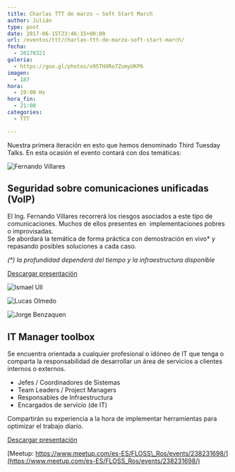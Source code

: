 ```yaml
---
title: Charlas TTT de marzo – Soft Start March
author: Julián
type: post
date: 2017-06-15T23:46:15+00:00
url: /eventos/ttt/charlas-ttt-de-marzo-soft-start-march/
fecha:
  - 20170321
galeria:
  - https://goo.gl/photos/o95THXRo7ZumyUKP6
imagen:
  - 187
hora:
  - 19:00 Hs
hora_fin:
  - 21:00
categories:
  - TTT

---
```

Nuestra primera iteración en esto que hemos denominado Third Tuesday Talks. En esta ocasión el evento contará con dos temáticas:  

![Fernando Villares](https://itfloss.beer/wp-content/themes/hummingBird/img/fer.jpg)

**Seguridad sobre comunicaciones unificadas (VoIP)**
----------------------------------------------------

El Ing. Fernando Villares recorrerá los riesgos asociados a este tipo de comunicaciones. Muchos de ellos presentes en  implementaciones pobres o improvisadas.  
Se abordará la temática de forma práctica con demostración en vivo\* y repasando posibles soluciones a cada caso.

_(\*) la profundidad dependerá del tiempo y la infraestructura disponible_

[Descargar presentación](https://goo.gl/hRnviD)

![Ismael Ull](https://itfloss.beer/wp-content/themes/hummingBird/img/ismael.jpg)

![Lucas Olmedo](https://itfloss.beer/wp-content/themes/hummingBird/img/lucas_olmedo.jpg)

![Jorge Benzaquen](https://itfloss.beer/wp-content/themes/hummingBird/img/jorge_benzaquen.jpg)

**IT Manager toolbox**
----------------------

Se encuentra orientada a cualquier profesional o idóneo de IT que tenga o comparta la responsabilidad de desarrollar un área de servicios a clientes internos o externos.

*   Jefes / Coordinadores de Sistemas
*   Team Leaders / Project Managers
*   Responsables de Infraestructura
*   Encargados de servicio (de IT)

Compartirán su experiencia a la hora de implementar herramientas para optimizar el trabajo diario.

[Descargar presentación](https://goo.gl/emmiE1)

[Meetup: https://www.meetup.com/es-ES/FLOSS\_Ros/events/238231698/](https://www.meetup.com/es-ES/FLOSS_Ros/events/238231698/)